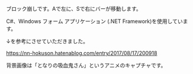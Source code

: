 ブロック崩しです。Aで左に、Sで右にバーが移動します。

C#、Windows フォーム アプリケーション (.NET Framework)を使用しています。

↓を参考にさせていただきました。

https://nn-hokuson.hatenablog.com/entry/2017/08/17/200918

背景画像は「となりの吸血鬼さん」というアニメのキャプチャです。
